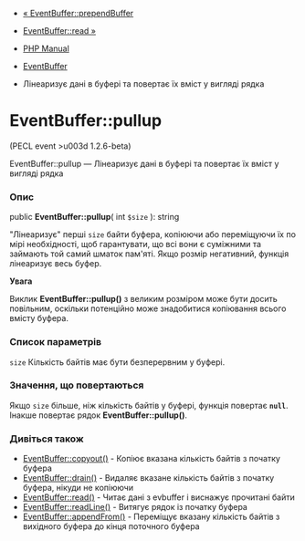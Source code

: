 - [« EventBuffer::prependBuffer](eventbuffer.prependbuffer.md)
- [EventBuffer::read »](eventbuffer.read.md)

- [PHP Manual](index.md)
- [EventBuffer](class.eventbuffer.md)
- Лінеаризує дані в буфері та повертає їх вміст у вигляді рядка

# EventBuffer::pullup

(PECL event \>u003d 1.2.6-beta)

EventBuffer::pullup — Лінеаризує дані в буфері та повертає їх
вміст у вигляді рядка

### Опис

public **EventBuffer::pullup**( int `$size` ): string

"Лінеаризує" перші `size` байти буфера, копіюючи або переміщуючи їх по
мірі необхідності, щоб гарантувати, що всі вони є суміжними та
займають той самий шматок пам'яті. Якщо розмір негативний, функція
лінеаризує весь буфер.

**Увага**

Виклик **EventBuffer::pullup()** з великим розміром може бути досить
повільним, оскільки потенційно може знадобитися копіювання всього
вмісту буфера.

### Список параметрів

`size`
Кількість байтів має бути безперервним у буфері.

### Значення, що повертаються

Якщо `size` більше, ніж кількість байтів у буфері, функція повертає
**`null`**. Інакше повертає рядок
**EventBuffer::pullup()**.

### Дивіться також

- [EventBuffer::copyout()](eventbuffer.copyout.md) - Копіює
вказана кількість байтів з початку буфера
- [EventBuffer::drain()](eventbuffer.drain.md) - Видаляє вказане
кількість байтів з початку буфера, нікуди не копіюючи
- [EventBuffer::read()](eventbuffer.read.md) - Читає дані з
evbuffer і виснажує прочитані байти
- [EventBuffer::readLine()](eventbuffer.readline.md) - Витягує
рядок із початку буфера
- [EventBuffer::appendFrom()](eventbuffer.appendfrom.md) -
Переміщує вказану кількість байтів з вихідного буфера до кінця
поточного буфера
